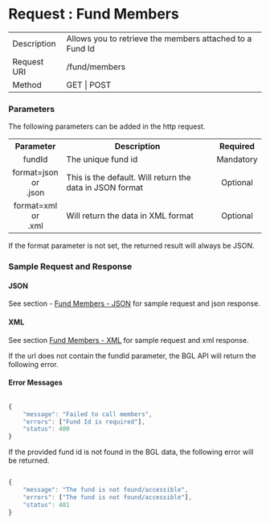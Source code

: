 # Request : Fund Members

<table>
    <tr>
        <td>Description</td>
        <td>Allows you to retrieve the members attached to a Fund Id</td>
    </tr>
    <tr>
        <td>Request URI</td>
        <td>/fund/members</td>
    </tr>
    <tr>
        <td>Method</td>
        <td>GET | POST</td>
    </tr>
</table>

### Parameters

The following parameters can be added in the http request.

<table>
    <tr>
        <th>Parameter</th>
        <th>Description</th>
        <th>Required</th>
    </tr>
    <tr>
        <td align="center">fundId</td>
        <td>The unique fund id</td>
        <td  align="center">Mandatory</td>
    </tr>
    <tr>
        <td align="center">format=json <br> or <br> .json</td>
        <td>This is the default. Will return the data in JSON format</td>
        <td  align="center">Optional</td>
    </tr>
    <tr>
        <td align="center">format=xml  <br> or <br> .xml</td>
        <td>Will return the data in XML format</td>
        <td  align="center">Optional</td>
    </tr>
<table>

If the format parameter is not set, the returned result will always be JSON.

### Sample Request and Response

#### JSON

See section - [Fund Members - JSON](../sample_data/fund_members_-_json.md) for sample request and json response.

#### XML

See section [Fund Members - XML](../sample_data/fund_members_-_xml.md) for sample request and xml response.


If the url does not contain the fundId parameter, the BGL API will return the following error.

#### Error Messages

```javascript

{
	"message": "Failed to call members",
	"errors": ["Fund Id is required"],
	"status": 400
}

```

If the provided fund id is not found in the BGL data, the following error will be returned.

```javascript

{
	"message": "The fund is not found/accessible",
	"errors": ["The fund is not found/accessible"],
	"status": 401
}

```
